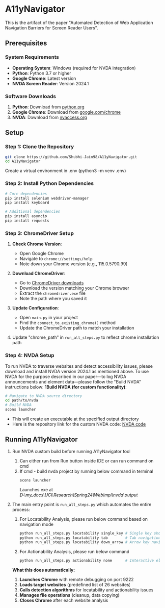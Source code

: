 # A11yNavigator
This is the artifact of the paper "Automated Detection of Web Application Navigation Barriers for Screen Reader Users".

## Prerequisites
### System Requirements
- **Operating System**: Windows (required for NVDA integration)
- **Python**: Python 3.7 or higher
- **Google Chrome**: Latest version
- **NVDA Screen Reader**: Version 2024.1

### Software Downloads
1. **Python**: Download from [python.org](https://www.python.org/downloads/)
2. **Google Chrome**: Download from [google.com/chrome](https://www.google.com/chrome/)
3. **NVDA**: Download from [nvaccess.org](https://www.nvaccess.org/download/?nvdaVersion=2024.1)


## Setup

### Step 1: Clone the Repository
```bash
git clone https://github.com/Shubhi-Jain98/A11yNavigator.git
cd A11yNavigator
```
Create a virtual environment in .env (python3 -m venv .env)

### Step 2: Install Python Dependencies
```bash
# Core dependencies
pip install selenium webdriver-manager
pip install keyboard

# Additional dependencies
pip install asyncio
pip install requests
```

### Step 3: ChromeDriver Setup
1. **Check Chrome Version**:
   - Open Google Chrome
   - Navigate to `chrome://settings/help`
   - Note down your Chrome version (e.g., 115.0.5790.99)

2. **Download ChromeDriver**:
   - Go to [ChromeDriver downloads](https://chromedriver.chromium.org/downloads)
   - Download the version matching your Chrome browser
   - Extract the `chromedriver.exe` file
   - Note the path where you saved it

3. **Update Configuration**:
   - Open `main.py` in your project
   - Find the `connect_to_existing_chrome()` method
   - Update the ChromeDriver path to match your installation

4. Update "chrome_path" in `run_all_steps.py` to reflect chrome installation path

### Step 4: NVDA Setup
To run NVDA to traverse websites and detect accessibility issues, please download and install NVDA version 2024.1 as mentioned above.
To use NVDA for the purpose described in our paper—to log NVDA announcements and element data—please follow the "Build NVDA" instructions below:
1**Build NVDA (for custom functionality)**:
   ```bash
   # Navigate to NVDA source directory
   cd path/to/nvda
   # Build NVDA
   scons launcher
   ```
   - This will create an executable at the specified output directory
   - Here is the repository link for the custom NVDA code: [NVDA code](https://anonymous.4open.science/r/nvda-8DC5/readme.md)


## Running A11yNavigator
1. Run NVDA custom build before running A11yNavigator tool
   1. Can either run from Run button inside IDE or can run command on cmd
   2. If cmd - build nvda project by running below command in terminal
      ```bash
      scons launcher
       ```
      Launches exe at _D:\my_docs\UCI\Research\Spring24\WebImpl\nvda\output_
2. The main entry point is `run_all_steps.py` which automates the entire process:
   1. For Locatability Analysis, please run below command based on navigation mode
      ```bash
      python run_all_steps.py locatability single_key # Single key shortcuts testing
      python run_all_steps.py locatability tab        # Tab navigation testing
      python run_all_steps.py locatability down_arrow # Arrow key navigation testing
      ```
   2. For Actionability Analysis, please run below command 
      ```bash
      python run_all_steps.py actionability none      # Interactive element testing
      ```
   
   **What this does automatically:**
   1. **Launches Chrome** with remote debugging on port 9222
   2. **Loads target websites** (predefined list of 26 websites)
   3. **Calls detection algorithms** for locatability and actionability issues
   4. **Manages file operations** (cleanup, data copying)
   5. **Closes Chrome** after each website analysis